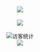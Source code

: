 <h1 align="center">
  <a href="https://sunguoqi.com/">
    <img src="https://readme-typing-svg.herokuapp.com/?lines=console.log(kbl.Dior()is ready);敬请见证！&center=true&size=27">
  </a>
</h1>
<div align="center" ><img order-radius="100px" src="https://cdn.jsdelivr.net/gh/sun0225SUN/photos/images/202108300019556.gif"/></div>
<br>
<div align="center">
  <img src="https://visitor-badge.glitch.me/badge?page_id=kevin-Abbring" alt="访客统计" /></div>
<div align="center"><img src="https://cdn.jsdelivr.net/gh/kevin-Abbring/kevin-Abbring/contribution-snake/github-contribution-grid-snake.svg" /></div>
